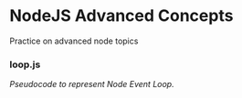 # NodeJS Advanced Concepts

Practice on advanced node topics

### loop.js

_Pseudocode to represent Node Event Loop._
